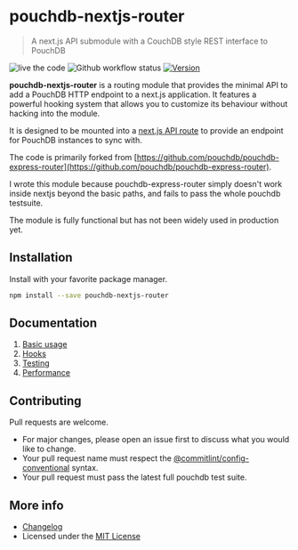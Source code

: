 # pouchdb-nextjs-router

> A next.js API submodule with a CouchDB style REST interface to PouchDB

![live the code](https://img.shields.io/badge/live%20the%20code-%E2%98%85%E2%98%85%E2%98%85%E2%98%85-yellow) ![Github workflow status](https://img.shields.io/github/workflow/status/jpbourgeon/pouchdb-nextjs-router/continuous-integration) [![Version](https://img.shields.io/github/package-json/v/jpbourgeon/pouchdb-nextjs-router)](https://www.npmjs.com/package/pouchdb-nextjs-router)

**pouchdb-nextjs-router** is a routing module that provides the minimal API to add a PouchDB HTTP endpoint to a next.js application. It features a powerful hooking system that allows you to customize its behaviour without hacking into the module.

It is designed to be mounted into a [next.js API route](https://nextjs.org/docs/api-routes/introduction) to provide an endpoint for PouchDB instances to sync with.

The code is primarily forked from [https://github.com/pouchdb/pouchdb-express-router](https://github.com/pouchdb/pouchdb-express-router).

I wrote this module because pouchdb-express-router simply doesn't work inside nextjs beyond the basic paths, and fails to pass the whole pouchdb testsuite.

The module is fully functional but has not been widely used in production yet.

## Installation

Install with your favorite package manager.

```bash
npm install --save pouchdb-nextjs-router
```

## Documentation

1. [Basic usage](doc/01_basic_usage.md)
1. [Hooks](doc/02_hooks.md)
1. [Testing](doc/03_testing.md)
1. [Performance](doc/04_performance.md)

## Contributing

Pull requests are welcome.

- For major changes, please open an issue first to discuss what you would like to change.
- Your pull request name must respect the [@commitlint/config-conventional](https://github.com/conventional-changelog/commitlint/tree/master/%40commitlint/config-conventional) syntax.
- Your pull request must pass the latest full pouchdb test suite.

## More info

- [Changelog](CHANGELOG.md)
- Licensed under the [MIT License](LICENSE.txt)
